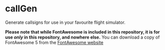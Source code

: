 # callGen

Generate callsigns for use in your favourite flight simulator.

**Please note that while FontAwesome is included in this repository, it is for use *only* in this repository, and nowhere else.** You can download a copy of FontAwesome 5 from the [FontAwesome website](https://fontawesome.com/)